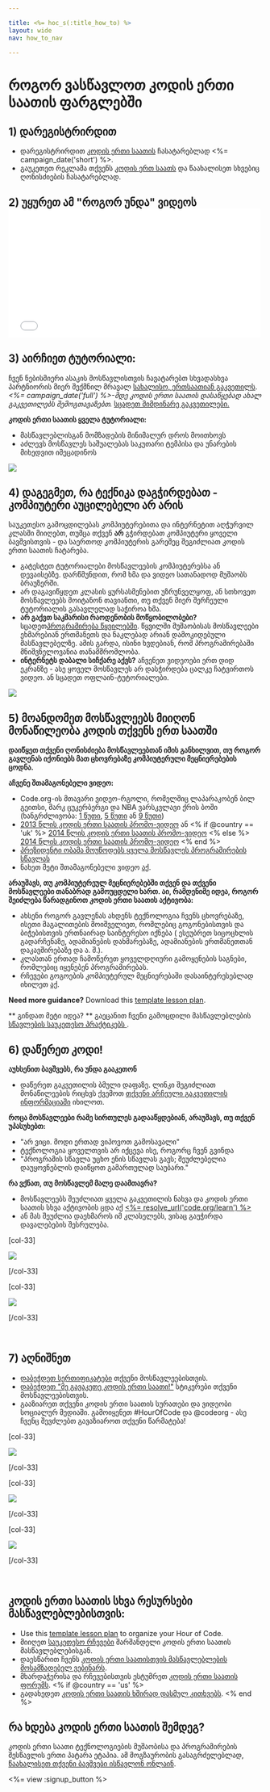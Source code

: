 ```yaml
---

title: <%= hoc_s(:title_how_to) %>
layout: wide
nav: how_to_nav

---
```


# როგორ ვასწავლოთ კოდის ერთი საათის ფარგლებში

## 1) დარეგისტრირდით

  * დარეგისტრირდით [კოდის ერთი საათის](<%= resolve_url('/') %>) ჩასატარებლად <%= campaign_date('short') %>.
  * გაუკეთეთ რეკლამა თქვენს [კოდის ერთ საათს](<%= resolve_url('/resources') %>) და წაახალისეთ სხვებიც ღონისძიების ჩასატარებლად.

## 2) უყურეთ ამ "როგორ უნდა" ვიდეოს <iframe width="500" height="255" src="//www.youtube.com/embed/tQeSke4hIds" frameborder="0" allowfullscreen></iframe>
## 3) აირჩიეთ ტუტორიალი:

ჩვენ ნებისმიერი ასაკის მოსწავლისთვის ჩავატარებთ სხვადასხვა პარტნიორის მიერ შექმნილ მრავალ [სახალისო, ერთსაათიან გაკვეთილს](<%= resolve_url('https://code.org/learn') %>). *<%= campaign_date('full') %>-მდე კოდის ერთი საათის დასაწყებად ახალ გაკვეთილებს შემოგთავაზებთ.* [სცადეთ მიმდინარე გაკვეთილები.](<%= resolve_url("https://code.org/learn") %>)

**კოდის ერთი საათის ყველა ტუტორიალი:**

  * მასწავლებლისგან მომზადების მინიმალურ დროს მოითხოვს
  * აძლევს მოსწავლეს საშუალებას საკუთარი ტემპისა და უნარების მიხედვით იმეცადინოს

[![](/images/fit-700/tutorials.png)](<%= resolve_url('https://code.org/learn') %>)

## 4) დაგეგმეთ, რა ტექნიკა დაგჭირდებათ - კომპიუტერი აუცილებელი არ არის

საუკეთესო გამოცდილებას კომპიუტერებითა და ინტერნეტით აღჭურვილ კლასში მიიღებთ, თუმცა თქვენ **არ** გჭირდებათ კომპიუტერი ყოველი ბავშვისთვის - და საერთოდ კომპიუტერის გარეშეც შეგიძლიათ კოდის ერთი საათის ჩატარება.

  * გატესტეთ ტუტორიალები მოსწავლეების კომპიუტერებსა ან დევაისებზე. დარწმუნდით, რომ ხმა და ვიდეო სათანადოდ მუშაობს ბრაუზერში.
  * არ დაგავიწყდეთ კლასის ყურსასმენებით უზრუნველყოფ, ან სთხოვეთ მოსწავლეებს მოიტანონ თავიანთი, თუ თქვენ მიერ შერჩეული ტუტორიალის გასავლელად საჭიროა ხმა.
  * **არ გაქვთ საკმარისი რაოდენობის მოწყობილობები?** სცადეთ[პროგრამირება წყვილებში](https://www.youtube.com/watch?v=vgkahOzFH2Q). წყვილში მუშაობისას მოსწავლეები ეხმარებიან ერთმანეთს და ნაკლებად არიან დამოკიდებული მასწავლებელზე. ამის გარდა, ისინი ხვდებიან, რომ პროგრამირებაში მნიშვნელოვანია თანამშრომლობა.
  * **ინტერნეტს დაბალი სიჩქარე აქვს?** აჩვენეთ ვიდეოები ერთ დიდ ეკრანზე - ასე ყოველ მოსწავლეს არ დასჭირდება ცალკე ჩატვირთოს ვიდეო. ან სცადეთ ოფლაინ-ტუტორიალები.

![](/images/fit-350/group_ipad.jpg)

## 5) მოანდომეთ მოსწავლეებს მიიღონ მონაწილეობა კოდის თქვენს ერთ საათში

**დაიწყეთ თქვენი ღონისძიება მოსწავლეებთან იმის განხილვით, თუ როგორ გავლენას იქონიებს მათ ცხოვრებაზე კომპიუტერული მეცნიერებების ცოდნა.**

**აჩვენე შთამაგონებელი ვიდეო:**

  * Code.org-ის მთავარი ვიდეო-რგოლი, რომელშიც ლაპარაკობენ ბილ გეითსი, მარკ ცუკერბერგი და NBA ვარსკვლავი ქრის ბოში (ხანგრძლივობა: [1 წუთი](https://www.youtube.com/watch?v=qYZF6oIZtfc), [5 წუთი](https://www.youtube.com/watch?v=nKIu9yen5nc) ან [9 წუთი](https://www.youtube.com/watch?v=dU1xS07N-FA))
  * [2013 წლის კოდის ერთი საათის პრომო-ვიდეო](https://www.youtube.com/watch?v=FC5FbmsH4fw) ან <% if @country == 'uk' %> [2014 წლის კოდის ერთი საათის პრომო-ვიდეო](https://www.youtube.com/watch?v=96B5-JGA9EQ) <% else %> [2014 წლის კოდის ერთი საათის პრომო-ვიდეო](https://www.youtube.com/watch?v=rH7AjDMz_dc&index=2&list=PLzdnOPI1iJNe1WmdkMG-Ca8cLQpdEAL7Q) <% end %>
  * [პრეზიდენტი ობამა მოუწოდებს ყველა მოსწავლეს პროგრამირების სწავლას](https://www.youtube.com/watch?v=6XvmhE1J9PY)
  * ნახეთ მეტი შთამაგონებელი ვიდეო [აქ](https://www.youtube.com/playlist?list=PLzdnOPI1iJNfpD8i4Sx7U0y2MccnrNZuP).

**არაუშავს, თუ კომპიუტერეულ მეცნიერებებში თქვენ და თქვენი მოსწავლეები თანაბრად გამოუცდელი ხართ. აი, რამდენიმე იდეა, როგორ შეიძლება წარადგინოთ კოდის ერთი საათის აქტივობა:**

  * ახსენი როგორ გავლენას ახდენს ტექნოლოგია ჩვენს ცხოვრებაზე, ისეთი მაგალითების მოიშველიეთ, რომლებიც გოგონებისთვის და ბიჭებისთვის ერთნაირად საინტერესო იქნება ( ესეუბრეთ სიცოცხლის გადარჩენაზე, ადამიანების დახმარებაზე, ადამიანების ერთმანეთთან დაკავშირებაზე და ა. შ.).
  * კლასთან ერთად ჩამოწერეთ ყოველდღიური გამოყენების საგნები, რომლებიც იყენებენ პროგრამირებას.
  * რჩევები გოგოების კომპიუტერულ მეცნიერებაში დასაინტერესებლად იხილეთ [აქ](<%= resolve_url('https://code.org/girls') %>).

**Need more guidance?** Download this [template lesson plan](/files/EducatorHourofCodeLessonPlanOutline.docx).

** გინდათ მეტი იდეა? ** გაეცანით ჩვენი გამოცდილი მასწავლებლების [ სწავლების საუკეთესო პრაქტიკებს ](http://www.slideshare.net/TeachCode/hour-of-code-best-practices-for-successful-educators-51273466).

## 6) დაწერეთ კოდი!

**აუხსენით ბავშვებს, რა უნდა გააკეთონ**

  * დაწერეთ გაკვეთილის ბმული დაფაზე. ლინკი შეგიძლიათ მონაწილეების რიცხვს ქვემოთ [თქვენი არჩეული გაკვეთილის ინფორმაციაში](<%= resolve_url('https://code.org/learn') %>) იხილოთ.

**როცა მოსწავლეები რამე სირთულეს გადააწყდებიან, არაუშავს, თუ თქვენ უპასუხებთ:**

  * "არ ვიცი. მოდი ერთად ვიპოვოთ გამოსავალი"
  * ტექნოლოგია ყოველთვის არ იქცევა ისე, როგორც ჩვენ გვინდა
  * "პროგრამის სწავლა უცხო ენის სწავლას გავს; შეუძლებელია დაუყოვნებლის დაიწყოთ გამართულად საუბარი."

**რა ვქნათ, თუ მოსწავლემ მალე დაამთავრა?**

  * მოსწავლეებს შეუძლიათ ყველა გაკვეთილის ნახვა და კოდის ერთი საათის სხვა აქტივობის ცდა აქ [<%= resolve_url('code.org/learn') %>](<%= resolve_url('https://code.org/learn') %>)
  * ან მას შეუძლია დაეხმაროს იმ კლასელებს, ვისაც გაუჭირდა დავალებების შესრულება.

[col-33]

![](/images/fit-250/highschoolgirls.jpeg)

[/col-33]

[col-33]

![](/images/fit-300/group_ar.jpg)

[/col-33]

<p style="clear:both">
  &nbsp;
</p>

## 7) აღნიშნეთ

  * [დაბეჭდეთ სერთიფიკატები](<%= resolve_url('https://code.org/certificates') %>) თქვენი მოსწავლეებისთვის.
  * [დაბეჭდეთ "მე გავაკეთე კოდის ერთი საათი!"](<%= resolve_url('/resources/promote#stickers') %>) სტიკერები თქვენი მოსწავლეებისთვის.
  * გააზიარეთ თქვენი კოდის ერთი საათის სურათები და ვიდეობი სოციალურ მედიაში. გამოიყენეთ #HourOfCode და @codeorg - ასე ჩვენც შევძლებთ გავაზიაროთ თქვენი წარმატება!

[col-33]

![](/images/fit-250/celebrate2.jpeg)

[/col-33]

[col-33]

![](/images/fit-260/highlight-certificates.jpg)

[/col-33]

[col-33]

![](/images/fit-300/boy-certificate.jpg)

[/col-33]

<p style="clear:both">
  &nbsp;
</p>

## კოდის ერთი საათის სხვა რესურსები მასწავლებლებისთვის:

  * Use this [template lesson plan](/files/EducatorHourofCodeLessonPlanOutline.docx) to organize your Hour of Code.
  * მიიღეთ [საუკეთესო რჩევები](http://www.slideshare.net/TeachCode/hour-of-code-best-practices-for-successful-educators-51273466) შარშანდელი კოდის ერთი საათის მასწავლებლებისგან. 
  * დაესწარით ჩვენს [კოდის ერთი საათისთვის მასწავლებლების მოსამზადებელ ვებინარს](http://www.eventbrite.com/e/an-educators-guide-to-the-hour-of-code-tickets-17987415845).
  * მხარდაჭერისა და რჩევებისთვის ესტუმრეთ [კოდის ერთი საათის ფორუმს](http://forum.code.org/c/plc/hour-of-code). <% if @country == 'us' %>
  * გადახედეთ [კოდის ერთი საათის ხშირად დასმულ კითხვებს](https://support.code.org/hc/en-us/categories/200147083-Hour-of-Code). <% end %>

## რა ხდება კოდის ერთი საათის შემდეგ?

კოდის ერთი საათი ტექნოლოგიების მუშაობისა და პროგრამირების შესწავლის ერთი პატარა ეტაპია. ამ მოგზაურობის გასაგრძელებლად, [წაახალისეთ თქვენი ბავშვები ისწავლონ ონლაინ](<%= resolve_url('https://code.org/learn/beyond') %>).

<%= view :signup_button %>